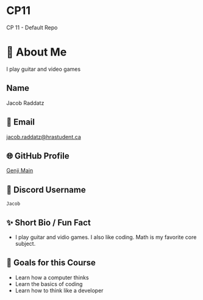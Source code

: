 # CP11
CP 11 - Default Repo
# 👋 About Me
I play guitar and video games
## Name
Jacob Raddatz

## 📧 Email
jacob.raddatz@hrastudent.ca

## 🌐 GitHub Profile
[Genji Main](https://github.com/your-username)

## 💬 Discord Username
`Jacob`

## ✨ Short Bio / Fun Fact
- I play guitar and vidio games. I also like coding. Math is my favorite core subject.

## 🎯 Goals for this Course
- Learn how a computer thinks
- Learn the basics of coding
- Learn how to think like a developer
